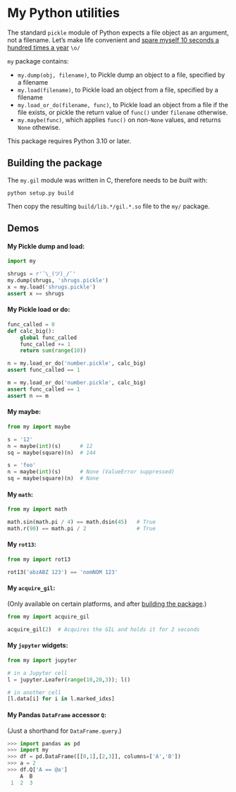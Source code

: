 # My Python utilities

The standard `pickle` module of Python expects a file object as an argument, not a filename. Let’s make life convenient and [spare myself 10 seconds a hundred times a year](https://xkcd.com/1205/) `\o/` 

`my` package contains:
 - `my.dump(obj, filename)`, to Pickle dump an object to a file, specified by a filename
 - `my.load(filename)`, to Pickle load an object from a file, specified by a filename
 - `my.load_or_do(filename, func)`, to Pickle load an object from a file if the file exists,
   or pickle the return value of `func()` under `filename` otherwise.
 - `my.maybe(func)`, which applies `func()` on non-`None` values, and returns `None` othewise.

This package requires Python 3.10 or later.

## Building the package

The `my.gil` module was written in C, therefore needs to be _built_ with:

```shell
python setup.py build
```

Then copy the resulting `build/lib.*/gil.*.so` file to the `my/` package.

## Demos

#### My Pickle dump and load:

```python
import my

shrugs = r'¯\_(ツ)_/¯'
my.dump(shrugs, 'shrugs.pickle')
x = my.load('shrugs.pickle')
assert x == shrugs
```

#### My Pickle load or do:

```python
func_called = 0
def calc_big():
    global func_called
    func_called += 1
    return sum(range(10))

n = my.load_or_do('number.pickle', calc_big)
assert func_called == 1

m = my.load_or_do('number.pickle', calc_big)
assert func_called == 1
assert n == m
```

#### My maybe:
```python
from my import maybe

s = '12'
n = maybe(int)(s)      # 12
sq = maybe(square)(n)  # 144

s = 'foo'
n = maybe(int)(s)      # None (ValueError suppressed)
sq = maybe(square)(n)  # None
```

#### My `math`:

```python
from my import math

math.sin(math.pi / 4) == math.dsin(45)   # True
math.r(90) == math.pi / 2                # True
```

#### My `rot13`:

```python
from my import rot13

rot13('abzABZ 123') == 'nomNOM 123'
```

#### My `acquire_gil`:
(Only available on certain platforms, and after [building the package](#building-the-package).)

```python
from my import acquire_gil

acquire_gil(2)  # Acquires the GIL and holds it for 2 seconds
```

#### My `jupyter` widgets:

```python
from my import jupyter

# in a Jupyter cell
l = jupyter.Leafer(range(10,20,3)); l()

# in another cell
[l.data[i] for i in l.marked_idxs]
```

#### My Pandas `DataFrame` accessor `Q`:

(Just a shorthand for `DataFrame.query`.)

```python
>>> import pandas as pd
>>> import my
>>> df = pd.DataFrame([[0,1],[2,3]], columns=['A','B'])
>>> a = 2
>>> df.Q['A == @a']
    A  B
 1  2  3
```

